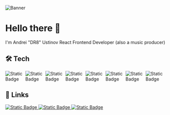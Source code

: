 ![Banner](https://github.com/DR8off/assets/blob/main/banner.jpg?raw=true)

# Hello there 👋

I'm Andrei "DR8" Ustinov React Frontend Developer (also a music producer)


## 🛠 Tech
<div style="display: flex">
    <img alt="Static Badge" src="https://img.shields.io/badge/JavaScript%20-%20%23f2cf41?style=flat&logo=javascript&logoColor=%23FFFFFF">
    <img alt="Static Badge" src="https://img.shields.io/badge/TypeScript%20-%20%233178c6?style=flat&logo=typescript&logoColor=%23FFFFFF">
    <img alt="Static Badge" src="https://img.shields.io/badge/React%20-%20%2399dcef?style=flat&logo=react&logoColor=%23FFFFFF">
    <img alt="Static Badge" src="https://img.shields.io/badge/HTML%20-%20%23f36e35?style=flat&logo=html5&logoColor=%23FFFFFF">
    <img alt="Static Badge" src="https://img.shields.io/badge/CSS%20-%20%231098d6?style=flat&logo=css3&logoColor=%23FFFFFF">
    <img alt="Static Badge" src="https://img.shields.io/badge/Tailwind%20-%20%233bbcf3?style=flat&logo=tailwindcss&logoColor=%23FFFFFF">
    <img alt="Static Badge" src="https://img.shields.io/badge/Vite%20-%20%23b143fe?style=flat&logo=vite&logoColor=%23FFFFFF">
    <img alt="Static Badge" src="https://img.shields.io/badge/Redux%20Toolkit%20-%20%237748b8?style=flat&logo=redux&logoColor=%23FFFFFF">

</div>




## 🔗 Links
<a href="https://dr8off.github.io/portfolio/">
<img alt="Static Badge" src="https://img.shields.io/badge/Personal%20Website%20-%20%23141414?style=flat&logoColor=%23FFFFFF">
</a>
<a href="https://www.youtube.com/@DR8off">
<img alt="Static Badge" src="https://img.shields.io/badge/YouTube%20-%20%23fe0032?style=flat&logo=youtube&logoColor=%23FFFFFF">
</a>
<a href="https://t.me/DR8off">
<img alt="Static Badge" src="https://img.shields.io/badge/Telegram%20-%20%2318a3e6?style=flat&logo=telegram&logoColor=%23FFFFFF">
</a>



